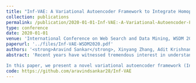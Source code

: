 ```yaml
---
title: "Inf-VAE: A Variational Autoencoder Framework to Integrate Homophily and Influence in Diffusion Prediction"
collection: publications
permalink: /publication/2020-01-01-Inf-VAE:-A-Variational-Autoencoder-Framework-to-Integrate-Homophily-and-Influence-in-Diffusion-Prediction
type: conference
date: 2020-01-01
venue: 'International Conference on Web Search and Data Mining, WSDM 2020, Houston, TX, February 3-7, 2020'
paperurl: '../files/Inf-VAE-WSDM2020.pdf'
authors: '<strong>Aravind Sankar</strong>, Xinyang Zhang, Adit Krishnan, Jiawei Han'
abstract: 'Recent years have witnessed tremendous interest in understanding and predicting information spread on social media platforms such as Twitter, Facebook, etc. Existing diffusion prediction methods primarily exploit the sequential order of influenced users by projecting diffusion cascades onto their local social neighborhoods. However, this fails to capture global social structures that do not explicitly manifest in any of the cascades, resulting in poor performance for inactive users with limited historical activities.

In this paper, we present a novel variational autoencoder framework (Inf-VAE) to jointly embed homophily and influence through proximity-preserving social and position-encoded temporal latent variables. To model social homophily, Inf-VAE utilizes powerful graph neural network architectures to learn social variables that selectively exploit the social connections of users. Given a sequence of seed user activations, Inf-VAE uses a novel expressive co-attentive fusion network that jointly attends over their social and temporal variables to predict the set of all influenced users. Our experimental results on multiple real-world social network datasets, including Digg, Weibo, and Stack-Exchanges demonstrate significant gains (22% MAP@10) for Inf-VAE over state-of-the-art diffusion prediction models; we achieve massive gains for users with sparse activities, and users who lack direct social neighbors in seed sets.'
code: https://github.com/aravindsankar28/Inf-VAE
---
```

